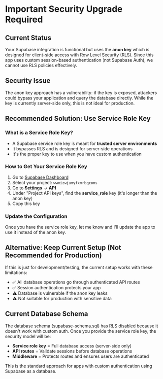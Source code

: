 # Important Security Upgrade Required

## Current Status
Your Supabase integration is functional but uses the **anon key** which is designed for client-side access with Row Level Security (RLS). Since this app uses custom session-based authentication (not Supabase Auth), we cannot use RLS policies effectively.

## Security Issue
The anon key approach has a vulnerability: if the key is exposed, attackers could bypass your application and query the database directly. While the key is currently server-side only, this is not ideal for production.

## Recommended Solution: Use Service Role Key

### What is a Service Role Key?
- A Supabase service role key is meant for **trusted server environments**
- It bypasses RLS and is designed for server-side operations
- It's the proper key to use when you have custom authentication

### How to Get Your Service Role Key

1. Go to [Supabase Dashboard](https://supabase.com/dashboard)
2. Select your project: `wwmizwjumyfxmrbqcoms`
3. Go to **Settings** → **API**
4. Under "Project API keys", find the **service_role** key (it's longer than the anon key)
5. Copy this key

### Update the Configuration

Once you have the service role key, let me know and I'll update the app to use it instead of the anon key.

## Alternative: Keep Current Setup (Not Recommended for Production)

If this is just for development/testing, the current setup works with these limitations:
- ✅ All database operations go through authenticated API routes
- ✅ Session authentication protects your app
- ⚠️ Database is vulnerable if the anon key leaks
- ⚠️ Not suitable for production with sensitive data

## Current Database Schema

The database schema (supabase-schema.sql) has RLS disabled because it doesn't work with custom auth. Once you provide the service role key, the security model will be:
- **Service role key** = Full database access (server-side only)
- **API routes** = Validate sessions before database operations  
- **Middleware** = Protects routes and ensures users are authenticated

This is the standard approach for apps with custom authentication using Supabase as a database.
